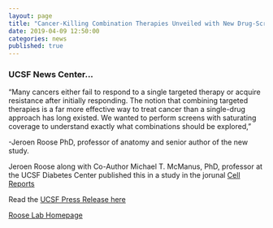```yaml
---
layout: page
title: "Cancer-Killing Combination Therapies Unveiled with New Drug-Screening Tool"
date: 2019-04-09 12:50:00
categories: news
published: true
---
```


### UCSF News Center...
“Many cancers either fail to respond to a single targeted therapy or acquire resistance after initially responding. The notion that combining targeted therapies is a far more effective way to treat cancer than a single-drug approach has long existed. We wanted to perform screens with saturating coverage to understand exactly what combinations should be explored,”

-Jeroen Roose PhD, professor of anatomy and senior author of the new study.

Jeroen Roose along with Co-Author Michael T. McManus, PhD, professor at the UCSF Diabetes Center published this in a study in the jorunal [Cell Reports](https://tinyurl.com/yyrgwee9)

Read the [UCSF Press Release here](https://www.ucsf.edu/news/2019/04/413851/cancer-killing-combination-therapies-unveiled-new-drug-screening-tool)

[Roose Lab Homepage](https://rooselab.ucsf.edu)
